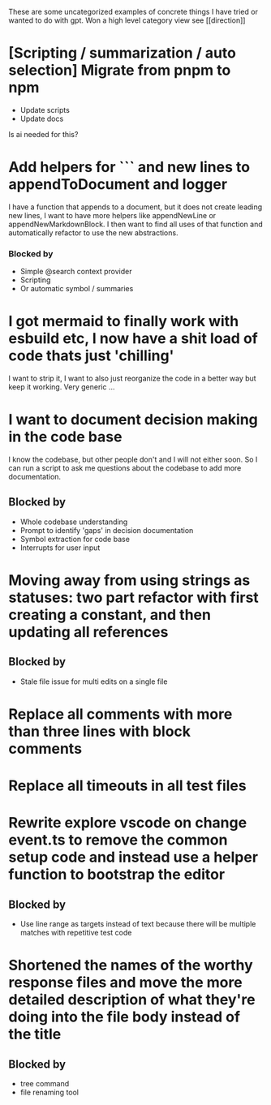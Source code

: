 These are some uncategorized examples of concrete things I have tried or wanted to do with gpt.
Won a high level category view see [[direction]]

# [Scripting / summarization / auto selection] Migrate from pnpm to npm

- Update scripts
- Update docs

Is ai needed for this?

# Add helpers for ``` and new lines to appendToDocument and logger

I have a function that appends to a document, but it does not create leading new lines, I want to have more helpers like
appendNewLine
or appendNewMarkdownBlock.
I then want to find all uses of that function and automatically refactor to use the new abstractions.

### Blocked by

- Simple @search context provider
- Scripting
- Or automatic symbol / summaries

# I got mermaid to finally work with esbuild etc, I now have a shit load of code thats just 'chilling'

I want to strip it, I want to also just reorganize the code in a better way but keep it working.
Very generic ...

# I want to document decision making in the code base

I know the codebase, but other people don't and I will not either soon.
So I can run a script to ask me questions about the codebase to add more documentation.

## Blocked by

- Whole codebase understanding
- Prompt to identify 'gaps' in decision documentation
- Symbol extraction for code base
- Interrupts for user input

# Moving away from using strings as statuses: two part refactor with first creating a constant, and then updating all references

## Blocked by

- Stale file issue for multi edits on a single file

# Replace all comments with more than three lines with block comments

# Replace all timeouts in all test files

# Rewrite explore vscode on change event.ts to remove the common setup code and instead use a helper function to bootstrap the editor

## Blocked by
- Use line range as targets instead of text because there will be multiple matches with repetitive test code

# Shortened the names of the worthy response files and move the more detailed description of what they're doing into the file body instead of the title

## Blocked by
- tree command
- file renaming tool